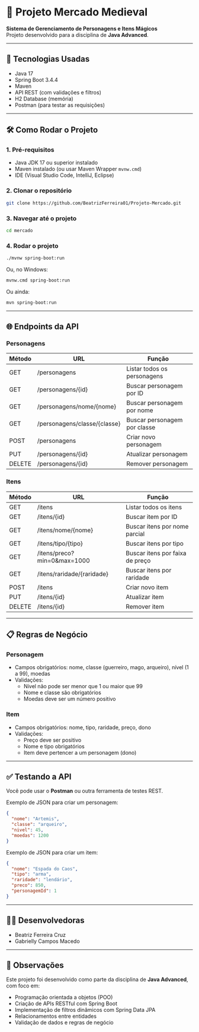 # 🏰 Projeto Mercado Medieval

**Sistema de Gerenciamento de Personagens e Itens Mágicos**  
Projeto desenvolvido para a disciplina de **Java Advanced**.

---

## 🚀 Tecnologias Usadas
- Java 17  
- Spring Boot 3.4.4  
- Maven  
- API REST (com validações e filtros)  
- H2 Database (memória)  
- Postman (para testar as requisições)  

---

## 🛠️ Como Rodar o Projeto

### 1. Pré-requisitos
- Java JDK 17 ou superior instalado  
- Maven instalado (ou usar Maven Wrapper `mvnw.cmd`)  
- IDE (Visual Studio Code, IntelliJ, Eclipse)  

### 2. Clonar o repositório
```bash
git clone https://github.com/BeatrizFerreira01/Projeto-Mercado.git
```

### 3. Navegar até o projeto
```bash
cd mercado
```

### 4. Rodar o projeto
```bash
./mvnw spring-boot:run
```
Ou, no Windows:
```bash
mvnw.cmd spring-boot:run
```
Ou ainda:
```bash
mvn spring-boot:run
```

---

## 🌐 Endpoints da API

### Personagens
| Método | URL | Função |
|--------|-----|--------|
| GET | /personagens | Listar todos os personagens |
| GET | /personagens/{id} | Buscar personagem por ID |
| GET | /personagens/nome/{nome} | Buscar personagem por nome |
| GET | /personagens/classe/{classe} | Buscar personagem por classe |
| POST | /personagens | Criar novo personagem |
| PUT | /personagens/{id} | Atualizar personagem |
| DELETE | /personagens/{id} | Remover personagem |

### Itens
| Método | URL | Função |
|--------|-----|--------|
| GET | /itens | Listar todos os itens |
| GET | /itens/{id} | Buscar item por ID |
| GET | /itens/nome/{nome} | Buscar itens por nome parcial |
| GET | /itens/tipo/{tipo} | Buscar itens por tipo |
| GET | /itens/preco?min=0&max=1000 | Buscar itens por faixa de preço |
| GET | /itens/raridade/{raridade} | Buscar itens por raridade |
| POST | /itens | Criar novo item |
| PUT | /itens/{id} | Atualizar item |
| DELETE | /itens/{id} | Remover item |

---

## 📋 Regras de Negócio

### Personagem
- Campos obrigatórios: nome, classe (guerreiro, mago, arqueiro), nível (1 a 99), moedas
- Validações:
  - Nível não pode ser menor que 1 ou maior que 99
  - Nome e classe são obrigatórios
  - Moedas deve ser um número positivo

### Item
- Campos obrigatórios: nome, tipo, raridade, preço, dono
- Validações:
  - Preço deve ser positivo
  - Nome e tipo obrigatórios
  - Item deve pertencer a um personagem (dono)

---

## ✅ Testando a API

Você pode usar o **Postman** ou outra ferramenta de testes REST.

Exemplo de JSON para criar um personagem:
```json
{
  "nome": "Artemis",
  "classe": "arqueiro",
  "nivel": 45,
  "moedas": 1200
}
```

Exemplo de JSON para criar um item:
```json
{
  "nome": "Espada do Caos",
  "tipo": "arma",
  "raridade": "lendário",
  "preco": 850,
  "personagemId": 1
}
```

---

## 👩‍💻 Desenvolvedoras
- Beatriz Ferreira Cruz
- Gabrielly Campos Macedo

---

## 📝 Observações

Este projeto foi desenvolvido como parte da disciplina de **Java Advanced**, com foco em:

- Programação orientada a objetos (POO)
- Criação de APIs RESTful com Spring Boot
- Implementação de filtros dinâmicos com Spring Data JPA
- Relacionamentos entre entidades
- Validação de dados e regras de negócio
